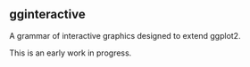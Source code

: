 ## gginteractive

A grammar of interactive graphics designed to extend ggplot2.

This is an early work in progress.
